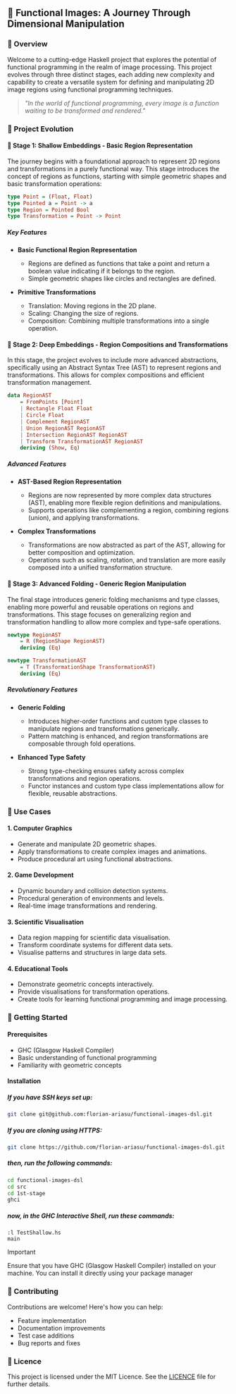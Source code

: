 ## 🌌 Functional Images: A Journey Through Dimensional Manipulation

### 🚀 Overview
Welcome to a cutting-edge Haskell project that explores the potential of functional programming in the realm of image processing. This project evolves through three distinct stages, each adding new complexity and capability to create a versatile system for defining and manipulating 2D image regions using functional programming techniques.

> *"In the world of functional programming, every image is a function waiting to be transformed and rendered."*

### 🌟 Project Evolution

#### 📘 Stage 1: Shallow Embeddings - Basic Region Representation
The journey begins with a foundational approach to represent 2D regions and transformations in a purely functional way. This stage introduces the concept of regions as functions, starting with simple geometric shapes and basic transformation operations:

```haskell
type Point = (Float, Float)
type Pointed a = Point -> a
type Region = Pointed Bool
type Transformation = Point -> Point
```

##### Key Features
- **Basic Functional Region Representation**
  - Regions are defined as functions that take a point and return a boolean value indicating if it belongs to the region.
  - Simple geometric shapes like circles and rectangles are defined.
  
- **Primitive Transformations**
  - Translation: Moving regions in the 2D plane.
  - Scaling: Changing the size of regions.
  - Composition: Combining multiple transformations into a single operation.

#### 📗 Stage 2: Deep Embeddings - Region Compositions and Transformations
In this stage, the project evolves to include more advanced abstractions, specifically using an Abstract Syntax Tree (AST) to represent regions and transformations. This allows for complex compositions and efficient transformation management.

```haskell
data RegionAST
    = FromPoints [Point]
    | Rectangle Float Float
    | Circle Float
    | Complement RegionAST
    | Union RegionAST RegionAST
    | Intersection RegionAST RegionAST
    | Transform TransformationAST RegionAST
    deriving (Show, Eq)
```

##### Advanced Features
- **AST-Based Region Representation**
  - Regions are now represented by more complex data structures (AST), enabling more flexible region definitions and manipulations.
  - Supports operations like complementing a region, combining regions (union), and applying transformations.
  
- **Complex Transformations**
  - Transformations are now abstracted as part of the AST, allowing for better composition and optimization.
  - Operations such as scaling, rotation, and translation are more easily composed into a unified transformation structure.

#### 📕 Stage 3: Advanced Folding - Generic Region Manipulation
The final stage introduces generic folding mechanisms and type classes, enabling more powerful and reusable operations on regions and transformations. This stage focuses on generalizing region and transformation handling to allow more complex and type-safe operations.

```haskell
newtype RegionAST
    = R (RegionShape RegionAST)
    deriving (Eq)

newtype TransformationAST
    = T (TransformationShape TransformationAST)
    deriving (Eq)
```

##### Revolutionary Features
- **Generic Folding**
  - Introduces higher-order functions and custom type classes to manipulate regions and transformations generically.
  - Pattern matching is enhanced, and region transformations are composable through fold operations.

- **Enhanced Type Safety**
  - Strong type-checking ensures safety across complex transformations and region operations.
  - Functor instances and custom type class implementations allow for flexible, reusable abstractions.

### 🎯 Use Cases

#### 1. Computer Graphics
- Generate and manipulate 2D geometric shapes.
- Apply transformations to create complex images and animations.
- Produce procedural art using functional abstractions.

#### 2. Game Development
- Dynamic boundary and collision detection systems.
- Procedural generation of environments and levels.
- Real-time image transformations and rendering.

#### 3. Scientific Visualisation
- Data region mapping for scientific data visualisation.
- Transform coordinate systems for different data sets.
- Visualise patterns and structures in large data sets.

#### 4. Educational Tools
- Demonstrate geometric concepts interactively.
- Provide visualisations for transformation operations.
- Create tools for learning functional programming and image processing.

### 🚀 Getting Started

#### Prerequisites
- GHC (Glasgow Haskell Compiler)
- Basic understanding of functional programming
- Familiarity with geometric concepts

#### Installation

##### If you have SSH keys set up:
```bash
git clone git@github.com:florian-ariasu/functional-images-dsl.git
```

##### If you are cloning using HTTPS:
```bash
git clone https://github.com/florian-ariasu/functional-images-dsl.git
```

##### then, run the following commands:
```bash
cd functional-images-dsl
cd src
cd 1st-stage
ghci
```

##### now, in the GHC Interactive Shell, run these commands:
```
:l TestShallow.hs
main
```

> [!IMPORTANT]
> Ensure that you have GHC (Glasgow Haskell Compiler) installed on your machine. You can install it directly using your package manager

### 🤝 Contributing
Contributions are welcome! Here's how you can help:
- Feature implementation
- Documentation improvements
- Test case additions
- Bug reports and fixes

### 📜 Licence
This project is licensed under the MIT Licence. See the [LICENCE](./LICENSE) file for further details.
